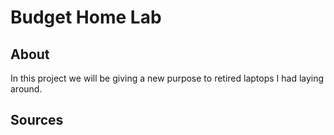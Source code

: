 # Budget Home Lab

## About
In this project we will be giving a new purpose to retired laptops I had laying around. 
## Sources
